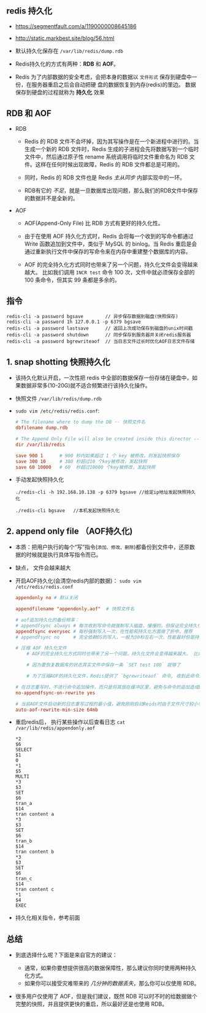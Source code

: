 ## redis 持久化
* https://segmentfault.com/a/1190000008645186

* http://static.markbest.site/blog/56.html

* 默认持久化保存在 `/var/lib/redis/dump.rdb`

* Redis持久化的方式有两种：__RDB__ 和 __AOF__。

* Redis 为了内部数据的安全考虑，会把本身的数据以 `文件形式` 保存到硬盘中一份，在服务器重启之后会自动把硬 盘的数据恢复到内存(redis)的里边。 数据保存到硬盘的过程就称为 __持久化__ 效果


## RDB 和 AOF 
* RDB
    * Redis 的 RDB 文件不会坏掉，因为其写操作是在一个新进程中进行的。当生成一个新的 RDB 文件时，Redis 生成的子进程会先将数据写到一个临时文件中，然后通过原子性 rename 系统调用将临时文件重命名为 RDB 文件。这样在任何时候出现故障，Redis 的 RDB 文件都总是可用的。
    
    * 同时，Redis 的 RDB 文件也是 Redis _主从同步_ 内部实现中的一环。

    * RDB有它的 _不足_，就是一旦数据库出现问题，那么我们的RDB文件中保存的数据并不是全新的。

* AOF
    * AOF(Append-Only File) 比 RDB 方式有更好的持久化性。
    
    * 由于在使用 AOF 持久化方式时，Redis 会将每一个收到的写命令都通过 Write 函数追加到文件中，类似于 MySQL 的 binlog。当 Redis 重启是会通过重新执行文件中保存的写命令来在内存中重建整个数据库的内容。

    * AOF 的完全持久化方式同时也带来了另一个问题，持久化文件会变得越来越大。 比如我们调用 `INCR test` 命令 100 次，文件中就必须保存全部的 100 条命令，但其实 99 条都是多余的。


## 指令
```
redis-cli -a password bgsave        // 异步保存数据到磁盘(快照保存)
redis-cli -a password 1h 127.0.0.1 -p 6379 bgsave
redis-cli -a password lastsave      // 返回上次成功保存到磁盘的unix时间戳
redis-cli -a password shutdown      // 同步保存到服务器并关闭redis服务器
redis-cli -a password bgrewriteaof  // 当日志文件过长时优化AOF日志文件存储
```

## 1. snap shotting 快照持久化
* 该持久化默认开启，一次性把 redis 中全部的数据保存一份存储在硬盘中，如果数据非常多(10-20G)就不适合频繁进行该持久化操作。

* 快照文件 `/var/lib/redis/dump.rdb`

* `sudo vim /etc/redis/redis.conf`:
    ```conf
    # The filename where to dump the DB -- 快照文件名
    dbfilename dump.rdb

    # The Append Only File will also be created inside this director -- 快照目录
    dir /var/lib/redis

    save 900 1      # 900 秒内如果超过 1 个 key 被修改，则发起快照保存 
    save 300 10     # 300 秒超过10 个key被修改，发起快照 
    save 60 10000   # 60  秒超过10000 个key被修改，发起快照 
    ```

* 手动发起快照持久化
    ```
    ./redis-cli -h 192.168.10.138 -p 6379 bgsave //给定ip地址发起快照持久化

    ./redis-cli bgsave   //本机发起快照持久化
    ```


## 2. append only file （AOF持久化)
* 本质：把用户执行的每个“写”指令(`添加、修改、删除`)都备份到文件中，还原数据的时候就是执行具体写指令而已。

* 缺点， 文件会越来越大

* 开启AOF持久化(会清空redis内部的数据)： `sudo vim /etc/redis/redis.conf`
    ```conf
    appendonly no # 默认关闭

    appendfilename "appendonly.aof"  # 快照文件名

    # aof追加持久化的备份频率：
    # appendfsync always # 每次收到写命令就强制写入磁盘，慢慢的，但保证完全持久化，不推荐
    appendfsync everysec # 每秒强制写入一次，在性能和持久化方面做了折中，推荐
    # appendfsync no     # 完全依赖OS的写入，一般为30秒左右一次，性能最好但是持久化最没有保证，不被推荐

    # 压缩 AOF 持久化文件
        # AOF的完全持久化方式同时也带来了另一个问题，持久化文件会变得越来越大。 比如我们调用 `INCR test` 命令100次，文件中就必须保存全部的100条命令，但其实99条都是多余的。

        # 因为要恢复数据库的状态其实文件中保存一条 `SET test 100` 就够了

        # 为了压缩AOF的持久化文件，Redis提供了 `bgrewriteaof` 命令, 收到此命令后Redis将使用与快照类似的方式将内存中的数据以命令的方式保存到临时文件中，最后替换原来的文件，以此来实现控制AOF文件的增长。

    # 在日志重写时，不进行命令追加操作，而只是将其放在缓冲区里，避免与命令的追加造成DISK IO上的冲突。    
    no-appendfsync-on-rewrite yes

    # 当前AOF文件启动新的日志重写过程的最小值，避免刚刚启动Reids时由于文件尺寸较小导致频繁的重写。
    auto-aof-rewrite-min-size 64mb
    ```

* 重启redis后， 执行某些操作以后查看日志 `cat /var/lib/redis/appendonly.aof`
    ```aof
    *2
    $6
    SELECT
    $1
    0
    *1
    $5
    MULTI
    *3
    $3
    SET
    $6
    tran_a
    $14
    tran content a
    *3
    $3
    SET
    $6
    tran_b
    $14
    tran content b
    *3
    $3
    SET
    $6
    tran_c
    $14
    tran content c
    *1
    $4
    EXEC
    `````

* 持久化相关指令，参考前面


## 总结
* 到底选择什么呢？下面是来自官方的建议：
    * 通常，如果你要想提供很高的数据保障性，那么建议你同时使用两种持久化方式。
    * 如果你可以接受灾难带来的 _几分钟的数据丢失_，那么你可以仅使用 RDB。

* 很多用户仅使用了 AOF，但是我们建议，既然 RDB 可以时不时的给数据做个完整的快照，并且提供更快的重启，所以最好还是也使用 RDB。
